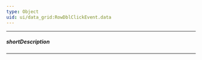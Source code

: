 ```yaml
---
type: Object
uid: ui/data_grid:RowDblClickEvent.data
---
```

---
##### shortDescription
<!-- Description goes here -->

---
<!-- Description goes here -->